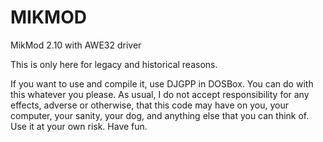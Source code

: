 # MIKMOD
MikMod 2.10 with AWE32 driver

This is only here for legacy and historical reasons.

If you want to use and compile it, use DJGPP in DOSBox. You can do with this whatever you please. As usual, I do not accept responsibility for any effects, adverse or otherwise, that this code may have on you, your computer, your sanity, your dog, and anything else that you can think of. Use it at your own risk. Have fun.
